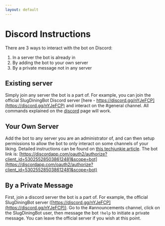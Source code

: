 ```yaml
---
layout: default
---
```


# Discord Instructions

There are 3 ways to interact with the bot on Discord:

1. In a server the bot is already in
1. By adding the bot to your own server
1. By a private message not in any server

## Existing server

Simply join any server the bot is a part of. For example, you can join the official SlugDiningBot Discord server [here - https://discord.gg/nYJeFCP](https://discord.gg/nYJeFCP) and interact on the #general channel. All commands explained on the [discord](discord) page will work.

## Your Own Server

Add the bot to any server you are an administrator of, and can then setup permissions to allow the bot to only interact on some channels of your liking. Detailed instructions can be found on [this techjunkie article](https://www.techjunkie.com/add-bots-discord-server/). The bot link is: [https://discordapp.com/oauth2/authorize?client_id=530255285038612481&scope=bot](https://discordapp.com/oauth2/authorize?client_id=530255285038612481&scope=bot)

## By a Private Message

First, join a discord server the bot is a part of. For example, the official SlugDiningBot server ([https://discord.gg/nYJeFCP](https://discord.gg/nYJeFCP)). Go to the #announcements channel, click on the SlugDiningBot user, then message the bot `!help` to initiate a private message. You can leave the official server if you wish at this point.
